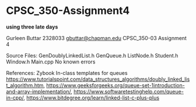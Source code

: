# CPSC_350-Assignment4 
**using three late days**

Gurleen Buttar 2328033 gbuttar@chapman.edu CPSC_350-03 Assignment 4

Source Files: GenDoublyLinkedList.h GenQueue.h ListNode.h Student.h Window.h Main.cpp 
No known errors

References:
Zybook
In-class templates for queues
https://www.tutorialspoint.com/data_structures_algorithms/doubly_linked_list_algorithm.htm,
https://www.geeksforgeeks.org/queue-set-1introduction-and-array-implementation/,
https://www.softwaretestinghelp.com/queue-in-cpp/,
https://www.bitdegree.org/learn/linked-list-c-plus-plus

